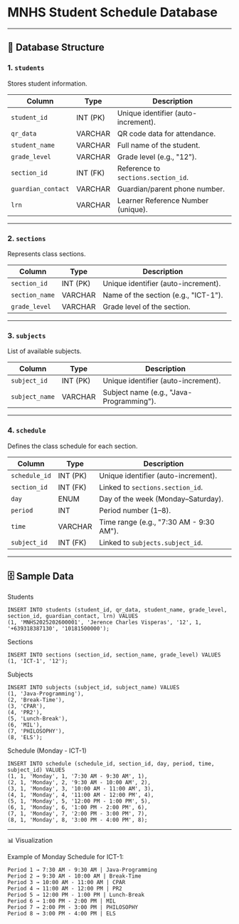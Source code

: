 # MNHS Student Schedule Database

---

## 📂 Database Structure

### 1. `students`
Stores student information.

| Column             | Type      | Description |
|--------------------|-----------|-------------|
| `student_id`       | INT (PK)  | Unique identifier (auto-increment). |
| `qr_data`          | VARCHAR   | QR code data for attendance. |
| `student_name`     | VARCHAR   | Full name of the student. |
| `grade_level`      | VARCHAR   | Grade level (e.g., "12"). |
| `section_id`       | INT (FK)  | Reference to `sections.section_id`. |
| `guardian_contact` | VARCHAR   | Guardian/parent phone number. |
| `lrn`              | VARCHAR   | Learner Reference Number (unique). |

---

### 2. `sections`
Represents class sections.

| Column         | Type      | Description |
|----------------|-----------|-------------|
| `section_id`   | INT (PK)  | Unique identifier (auto-increment). |
| `section_name` | VARCHAR   | Name of the section (e.g., "ICT-1"). |
| `grade_level`  | VARCHAR   | Grade level of the section. |

---

### 3. `subjects`
List of available subjects.

| Column       | Type      | Description |
|--------------|-----------|-------------|
| `subject_id` | INT (PK)  | Unique identifier (auto-increment). |
| `subject_name` | VARCHAR | Subject name (e.g., "Java-Programming"). |

---

### 4. `schedule`
Defines the class schedule for each section.

| Column       | Type      | Description |
|--------------|-----------|-------------|
| `schedule_id` | INT (PK) | Unique identifier (auto-increment). |
| `section_id` | INT (FK)  | Linked to `sections.section_id`. |
| `day`        | ENUM      | Day of the week (Monday–Saturday). |
| `period`     | INT       | Period number (1–8). |
| `time`       | VARCHAR   | Time range (e.g., "7:30 AM - 9:30 AM"). |
| `subject_id` | INT (FK)  | Linked to `subjects.subject_id`. |

---

## 🗄️ Sample Data
Students
```
INSERT INTO students (student_id, qr_data, student_name, grade_level, section_id, guardian_contact, lrn) VALUES
(1, 'MNHS2025202600001', 'Jerence Charles Visperas', '12', 1, '+639318387130', '10181500000');
```

Sections

```
INSERT INTO sections (section_id, section_name, grade_level) VALUES
(1, 'ICT-1', '12');
```

Subjects

```
INSERT INTO subjects (subject_id, subject_name) VALUES
(1, 'Java-Programming'),
(2, 'Break-Time'),
(3, 'CPAR'),
(4, 'PR2'),
(5, 'Lunch-Break'),
(6, 'MIL'),
(7, 'PHILOSOPHY'),
(8, 'ELS');
```

Schedule (Monday - ICT-1)

```
INSERT INTO schedule (schedule_id, section_id, day, period, time, subject_id) VALUES
(1, 1, 'Monday', 1, '7:30 AM - 9:30 AM', 1),
(2, 1, 'Monday', 2, '9:30 AM - 10:00 AM', 2),
(3, 1, 'Monday', 3, '10:00 AM - 11:00 AM', 3),
(4, 1, 'Monday', 4, '11:00 AM - 12:00 PM', 4),
(5, 1, 'Monday', 5, '12:00 PM - 1:00 PM', 5),
(6, 1, 'Monday', 6, '1:00 PM - 2:00 PM', 6),
(7, 1, 'Monday', 7, '2:00 PM - 3:00 PM', 7),
(8, 1, 'Monday', 8, '3:00 PM - 4:00 PM', 8);
```

---

📊 Visualization

Example of Monday Schedule for ICT-1:

```
Period 1 → 7:30 AM - 9:30 AM | Java-Programming  
Period 2 → 9:30 AM - 10:00 AM | Break-Time  
Period 3 → 10:00 AM - 11:00 AM | CPAR  
Period 4 → 11:00 AM - 12:00 PM | PR2  
Period 5 → 12:00 PM - 1:00 PM | Lunch-Break  
Period 6 → 1:00 PM - 2:00 PM | MIL  
Period 7 → 2:00 PM - 3:00 PM | PHILOSOPHY  
Period 8 → 3:00 PM - 4:00 PM | ELS
```

